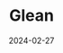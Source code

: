 ---  
layout: startup_page  
title: "Glean"  
id: "glean.com"  
permalink: "/gleanglean.com02272024/"  
website: "https://www.glean.com"  
funding_round: "Series D"  
funding_amount: "$200M"  
investors: "Kleiner Perkins, Lightspeed Venture Partners, Sequoia Capital, Coatue, ICONIQ Growth, IVP, Latitude Capital, Adams Street, Capital One Ventures, Citi, Databricks Ventures, Workday Ventures, General Catalyst"  
about: "Glean is an AI-powered work assistant that helps enterprises securely deploy generative AI. It connects to various SaaS applications, offering a conversational AI assistant that uses search and RAG technology to provide accurate, secure, and permission-aware answers. Glean also provides a low-code/no-code platform for building custom generative AI experiences."  
markets: "AI, Enterprise Software, Artificial Intelligence (AI), Generative AI, Machine Learning, SaaS, Search Engine"  
hq: "Palo Alto, California, United States"  
founded_year: "2019"  
linkedin: "https://www.linkedin.com/company/gleanwork"  
twitter: "https://x.com/glean"  
instagram: ""  
facebook: "https://www.facebook.com/GleanWork"  
crunchbase: "https://www.crunchbase.com/organization/scio-technologies"  
pitchbook: "https://pitchbook.com/profiles/company/438274-72"  

date_display: "27-Feb-2024"  
date: "2024-02-27"

# SEO Optimization  
meta_title: "Glean - Series D Funding ($200M)"  
meta_description: "Glean, Glean is an AI-powered work assistant that helps enterprises securely deploy generative AI. It connects to various SaaS applications, offering a conve..."  
meta_keywords: "Glean, AI, Enterprise Software, Artificial Intelligence (AI), Generative AI, Machine Learning, SaaS, Search Engine, Series D funding"  
canonical_url: "https://startup.projectstartups.com/gleanglean.com02272024/"  
---